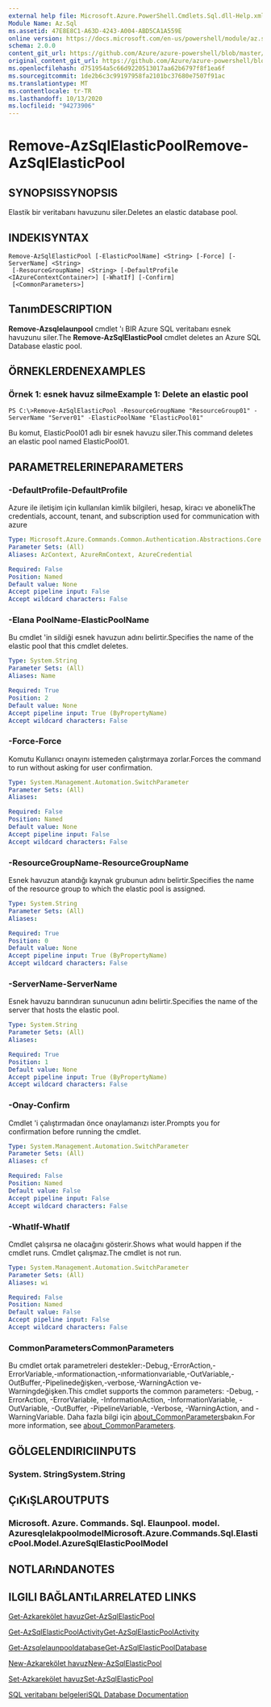 ```yaml
---
external help file: Microsoft.Azure.PowerShell.Cmdlets.Sql.dll-Help.xml
Module Name: Az.Sql
ms.assetid: 47E8E8C1-A63D-4243-A004-ABD5CA1A559E
online version: https://docs.microsoft.com/en-us/powershell/module/az.sql/remove-azsqlelasticpool
schema: 2.0.0
content_git_url: https://github.com/Azure/azure-powershell/blob/master/src/Sql/Sql/help/Remove-AzSqlElasticPool.md
original_content_git_url: https://github.com/Azure/azure-powershell/blob/master/src/Sql/Sql/help/Remove-AzSqlElasticPool.md
ms.openlocfilehash: d751954a5c66d9220513017aa62b6797f8f1ea6f
ms.sourcegitcommit: 1de2b6c3c99197958fa2101bc37680e7507f91ac
ms.translationtype: MT
ms.contentlocale: tr-TR
ms.lasthandoff: 10/13/2020
ms.locfileid: "94273906"
---
```

# <span data-ttu-id="71705-101">Remove-AzSqlElasticPool</span><span class="sxs-lookup"><span data-stu-id="71705-101">Remove-AzSqlElasticPool</span></span>

## <span data-ttu-id="71705-102">SYNOPSIS</span><span class="sxs-lookup"><span data-stu-id="71705-102">SYNOPSIS</span></span>
<span data-ttu-id="71705-103">Elastik bir veritabanı havuzunu siler.</span><span class="sxs-lookup"><span data-stu-id="71705-103">Deletes an elastic database pool.</span></span>

## <span data-ttu-id="71705-104">INDEKI</span><span class="sxs-lookup"><span data-stu-id="71705-104">SYNTAX</span></span>

```
Remove-AzSqlElasticPool [-ElasticPoolName] <String> [-Force] [-ServerName] <String>
 [-ResourceGroupName] <String> [-DefaultProfile <IAzureContextContainer>] [-WhatIf] [-Confirm]
 [<CommonParameters>]
```

## <span data-ttu-id="71705-105">Tanım</span><span class="sxs-lookup"><span data-stu-id="71705-105">DESCRIPTION</span></span>
<span data-ttu-id="71705-106">**Remove-Azsqlelaunpool** cmdlet 'ı BIR Azure SQL veritabanı esnek havuzunu siler.</span><span class="sxs-lookup"><span data-stu-id="71705-106">The **Remove-AzSqlElasticPool** cmdlet deletes an Azure SQL Database elastic pool.</span></span>

## <span data-ttu-id="71705-107">ÖRNEKLERDEN</span><span class="sxs-lookup"><span data-stu-id="71705-107">EXAMPLES</span></span>

### <span data-ttu-id="71705-108">Örnek 1: esnek havuz silme</span><span class="sxs-lookup"><span data-stu-id="71705-108">Example 1: Delete an elastic pool</span></span>
```
PS C:\>Remove-AzSqlElasticPool -ResourceGroupName "ResourceGroup01" -ServerName "Server01" -ElasticPoolName "ElasticPool01"
```

<span data-ttu-id="71705-109">Bu komut, ElasticPool01 adlı bir esnek havuzu siler.</span><span class="sxs-lookup"><span data-stu-id="71705-109">This command deletes an elastic pool named ElasticPool01.</span></span>

## <span data-ttu-id="71705-110">PARAMETRELERINE</span><span class="sxs-lookup"><span data-stu-id="71705-110">PARAMETERS</span></span>

### <span data-ttu-id="71705-111">-DefaultProfile</span><span class="sxs-lookup"><span data-stu-id="71705-111">-DefaultProfile</span></span>
<span data-ttu-id="71705-112">Azure ile iletişim için kullanılan kimlik bilgileri, hesap, kiracı ve abonelik</span><span class="sxs-lookup"><span data-stu-id="71705-112">The credentials, account, tenant, and subscription used for communication with azure</span></span>

```yaml
Type: Microsoft.Azure.Commands.Common.Authentication.Abstractions.Core.IAzureContextContainer
Parameter Sets: (All)
Aliases: AzContext, AzureRmContext, AzureCredential

Required: False
Position: Named
Default value: None
Accept pipeline input: False
Accept wildcard characters: False
```

### <span data-ttu-id="71705-113">-Elana PoolName</span><span class="sxs-lookup"><span data-stu-id="71705-113">-ElasticPoolName</span></span>
<span data-ttu-id="71705-114">Bu cmdlet 'in sildiği esnek havuzun adını belirtir.</span><span class="sxs-lookup"><span data-stu-id="71705-114">Specifies the name of the elastic pool that this cmdlet deletes.</span></span>

```yaml
Type: System.String
Parameter Sets: (All)
Aliases: Name

Required: True
Position: 2
Default value: None
Accept pipeline input: True (ByPropertyName)
Accept wildcard characters: False
```

### <span data-ttu-id="71705-115">-Force</span><span class="sxs-lookup"><span data-stu-id="71705-115">-Force</span></span>
<span data-ttu-id="71705-116">Komutu Kullanıcı onayını istemeden çalıştırmaya zorlar.</span><span class="sxs-lookup"><span data-stu-id="71705-116">Forces the command to run without asking for user confirmation.</span></span>

```yaml
Type: System.Management.Automation.SwitchParameter
Parameter Sets: (All)
Aliases:

Required: False
Position: Named
Default value: None
Accept pipeline input: False
Accept wildcard characters: False
```

### <span data-ttu-id="71705-117">-ResourceGroupName</span><span class="sxs-lookup"><span data-stu-id="71705-117">-ResourceGroupName</span></span>
<span data-ttu-id="71705-118">Esnek havuzun atandığı kaynak grubunun adını belirtir.</span><span class="sxs-lookup"><span data-stu-id="71705-118">Specifies the name of the resource group to which the elastic pool is assigned.</span></span>

```yaml
Type: System.String
Parameter Sets: (All)
Aliases:

Required: True
Position: 0
Default value: None
Accept pipeline input: True (ByPropertyName)
Accept wildcard characters: False
```

### <span data-ttu-id="71705-119">-ServerName</span><span class="sxs-lookup"><span data-stu-id="71705-119">-ServerName</span></span>
<span data-ttu-id="71705-120">Esnek havuzu barındıran sunucunun adını belirtir.</span><span class="sxs-lookup"><span data-stu-id="71705-120">Specifies the name of the server that hosts the elastic pool.</span></span>

```yaml
Type: System.String
Parameter Sets: (All)
Aliases:

Required: True
Position: 1
Default value: None
Accept pipeline input: True (ByPropertyName)
Accept wildcard characters: False
```

### <span data-ttu-id="71705-121">-Onay</span><span class="sxs-lookup"><span data-stu-id="71705-121">-Confirm</span></span>
<span data-ttu-id="71705-122">Cmdlet 'i çalıştırmadan önce onaylamanızı ister.</span><span class="sxs-lookup"><span data-stu-id="71705-122">Prompts you for confirmation before running the cmdlet.</span></span>

```yaml
Type: System.Management.Automation.SwitchParameter
Parameter Sets: (All)
Aliases: cf

Required: False
Position: Named
Default value: False
Accept pipeline input: False
Accept wildcard characters: False
```

### <span data-ttu-id="71705-123">-WhatIf</span><span class="sxs-lookup"><span data-stu-id="71705-123">-WhatIf</span></span>
<span data-ttu-id="71705-124">Cmdlet çalışırsa ne olacağını gösterir.</span><span class="sxs-lookup"><span data-stu-id="71705-124">Shows what would happen if the cmdlet runs.</span></span>
<span data-ttu-id="71705-125">Cmdlet çalışmaz.</span><span class="sxs-lookup"><span data-stu-id="71705-125">The cmdlet is not run.</span></span>

```yaml
Type: System.Management.Automation.SwitchParameter
Parameter Sets: (All)
Aliases: wi

Required: False
Position: Named
Default value: False
Accept pipeline input: False
Accept wildcard characters: False
```

### <span data-ttu-id="71705-126">CommonParameters</span><span class="sxs-lookup"><span data-stu-id="71705-126">CommonParameters</span></span>
<span data-ttu-id="71705-127">Bu cmdlet ortak parametreleri destekler:-Debug,-ErrorAction,-ErrorVariable,-ınformationaction,-ınformationvariable,-OutVariable,-OutBuffer,-Pipelinedeğişken,-verbose,-WarningAction ve-Warningdeğişken.</span><span class="sxs-lookup"><span data-stu-id="71705-127">This cmdlet supports the common parameters: -Debug, -ErrorAction, -ErrorVariable, -InformationAction, -InformationVariable, -OutVariable, -OutBuffer, -PipelineVariable, -Verbose, -WarningAction, and -WarningVariable.</span></span> <span data-ttu-id="71705-128">Daha fazla bilgi için [about_CommonParameters](http://go.microsoft.com/fwlink/?LinkID=113216)bakın.</span><span class="sxs-lookup"><span data-stu-id="71705-128">For more information, see [about_CommonParameters](http://go.microsoft.com/fwlink/?LinkID=113216).</span></span>

## <span data-ttu-id="71705-129">GÖLGELENDIRICI</span><span class="sxs-lookup"><span data-stu-id="71705-129">INPUTS</span></span>

### <span data-ttu-id="71705-130">System. String</span><span class="sxs-lookup"><span data-stu-id="71705-130">System.String</span></span>

## <span data-ttu-id="71705-131">ÇıKıŞLAR</span><span class="sxs-lookup"><span data-stu-id="71705-131">OUTPUTS</span></span>

### <span data-ttu-id="71705-132">Microsoft. Azure. Commands. Sql. Elaunpool. model. Azuresqlelakpoolmodel</span><span class="sxs-lookup"><span data-stu-id="71705-132">Microsoft.Azure.Commands.Sql.ElasticPool.Model.AzureSqlElasticPoolModel</span></span>

## <span data-ttu-id="71705-133">NOTLARıNDA</span><span class="sxs-lookup"><span data-stu-id="71705-133">NOTES</span></span>

## <span data-ttu-id="71705-134">ILGILI BAĞLANTıLAR</span><span class="sxs-lookup"><span data-stu-id="71705-134">RELATED LINKS</span></span>

[<span data-ttu-id="71705-135">Get-Azkarekölet havuz</span><span class="sxs-lookup"><span data-stu-id="71705-135">Get-AzSqlElasticPool</span></span>](./Get-AzSqlElasticPool.md)

[<span data-ttu-id="71705-136">Get-AzSqlElasticPoolActivity</span><span class="sxs-lookup"><span data-stu-id="71705-136">Get-AzSqlElasticPoolActivity</span></span>](./Get-AzSqlElasticPoolActivity.md)

[<span data-ttu-id="71705-137">Get-Azsqlelaunpooldatabase</span><span class="sxs-lookup"><span data-stu-id="71705-137">Get-AzSqlElasticPoolDatabase</span></span>](./Get-AzSqlElasticPoolDatabase.md)

[<span data-ttu-id="71705-138">New-Azkarekölet havuz</span><span class="sxs-lookup"><span data-stu-id="71705-138">New-AzSqlElasticPool</span></span>](./New-AzSqlElasticPool.md)

[<span data-ttu-id="71705-139">Set-Azkarekölet havuz</span><span class="sxs-lookup"><span data-stu-id="71705-139">Set-AzSqlElasticPool</span></span>](./Set-AzSqlElasticPool.md)

[<span data-ttu-id="71705-140">SQL veritabanı belgeleri</span><span class="sxs-lookup"><span data-stu-id="71705-140">SQL Database Documentation</span></span>](https://docs.microsoft.com/azure/sql-database/)


